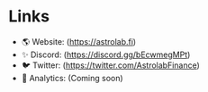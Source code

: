 # Links

- 🌎 Website: (https://astrolab.fi)
- ✨ Discord: (https://discord.gg/bEcwmegMPt)
- 🐦 Twitter: (https://twitter.com/AstrolabFinance)
- 🧮 Analytics: (Coming soon)